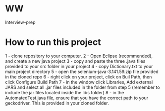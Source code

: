 # WW
Interview-prep

# How to run this project
1 - clone repository to your computer.
2 - Open Eclipse (recommended), and create a new java project
3 - copy and paste the three .java files provided to your src folder in your project
4 - copy Dictionary.txt to your main project directory
5 - open the selenium-java-3.141.59.zip file provided in the cloned repo
6 - right click on your project, click on Buil Path, then click Configure Build Path
7 - in the window click Libraries, Add external JARS and select all .jar files included in the folder from step 5 (remember to include the jar files located inside the libs folder)
8 - in the AutomatedTest.java file, ensure that you have the correct path to your geckodriver. This is provided in your cloned folder.
